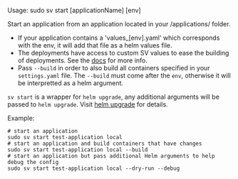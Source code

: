 Usage: sudo sv start [applicationName] [env]

Start an application from an application located in your /applications/ folder.

* If your application contains a 'values_[env].yaml' which corresponds with the env, it will add that file as a helm values file.
* The deployments have access to custom SV values to ease the building of deployments. See the [docs](https://github.com/simpleviewinc/sv-kubernetes/) for more info.
* Pass `--build` in order to also build all containers specified in your `settings.yaml` file. The `--build` must come after the `env`, otherwise it will be interpretted as a helm argument.

`sv start` is a wrapper for `helm upgrade`, any additional arguments will be passed to `helm upgrade`. Visit [helm upgrade](https://docs.helm.sh/helm/#helm-upgrade) for details.

Example:
```
# start an application
sudo sv start test-application local
# start an application and build containers that have changes
sudo sv start test-application local --build
# start an application but pass additional Helm arguments to help debug the config
sudo sv start test-application local --dry-run --debug
```